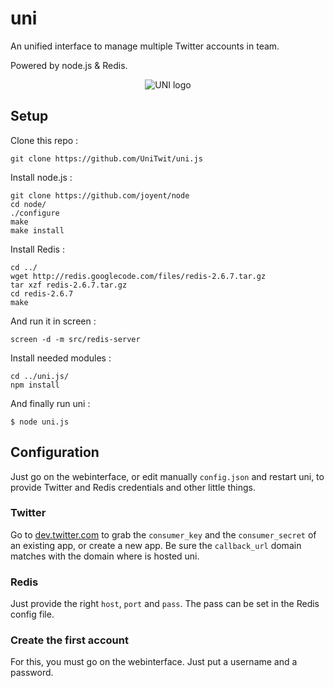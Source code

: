 uni
======

An unified interface to manage multiple Twitter accounts in team.

Powered by node.js & Redis.

<p align="center">
  <img src="https://raw.github.com/UniTwit/uni.js/master/public/img/uni.png" alt="UNI logo"/>
</p>

## Setup


Clone this repo : 

	git clone https://github.com/UniTwit/uni.js

Install node.js : 

	git clone https://github.com/joyent/node
	cd node/
	./configure
	make
	make install

Install Redis : 

	cd ../
	wget http://redis.googlecode.com/files/redis-2.6.7.tar.gz
	tar xzf redis-2.6.7.tar.gz
	cd redis-2.6.7
	make

And run it in screen :

	screen -d -m src/redis-server

Install needed modules : 

	cd ../uni.js/
	npm install

And finally run uni : 

	$ node uni.js
	
## Configuration
Just go on the webinterface, or edit manually `config.json` and restart uni, to provide Twitter and Redis credentials and other little things.

### Twitter
Go to [dev.twitter.com](https://dev.twitter.com/) to grab the `consumer_key` and the `consumer_secret` of an existing app, or create a new app.
Be sure the `callback_url` domain matches with the domain where is hosted uni.

### Redis
Just provide the right `host`, `port` and `pass`. The pass can be set in the Redis config file.

### Create the first account
For this, you must go on the webinterface. Just put a username and a password.
